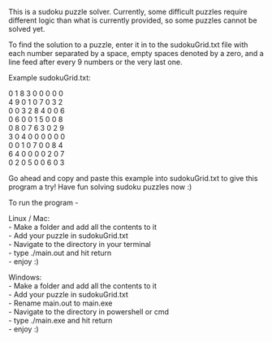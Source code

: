 This is a sudoku puzzle solver. Currently, some difficult puzzles require different logic than what is currently provided, so some puzzles cannot be solved yet.

To find the solution to a puzzle, enter it in to the sudokuGrid.txt file with each number separated by a space, empty spaces denoted by a zero, and a line feed after every 9 numbers or the very last one.

Example sudokuGrid.txt:

0 1 8 3 0 0 0 0 0  
4 9 0 1 0 7 0 3 2  
0 0 3 2 8 4 0 0 6  
0 6 0 0 1 5 0 0 8  
0 8 0 7 6 3 0 2 9  
3 0 4 0 0 0 0 0 0  
0 0 1 0 7 0 0 8 4   
6 4 0 0 0 0 2 0 7  
0 2 0 5 0 0 6 0 3  

Go ahead and copy and paste this example into sudokuGrid.txt to give this program a try!
Have fun solving sudoku puzzles now :)

To run the program -  
  
Linux / Mac:  
    - Make a folder and add all the contents to it  
    - Add your puzzle in sudokuGrid.txt  
    - Navigate to the directory in your terminal  
    - type ./main.out and hit return  
    - enjoy :)  
  
Windows:  
    - Make a folder and add all the contents to it  
    - Add your puzzle in sudokuGrid.txt  
    - Rename main.out to main.exe  
    - Navigate to the directory in powershell or cmd  
    - type ./main.exe and hit return  
    - enjoy :)  